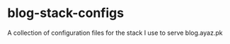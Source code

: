 blog-stack-configs
==================

A collection of configuration files for the stack I use to serve blog.ayaz.pk
